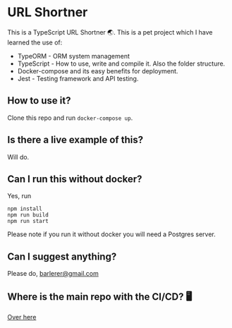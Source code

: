 # URL Shortner
This is a TypeScript URL Shortner 🌏.
This is a pet project which I have learned the use of:
* TypeORM - ORM system management
* TypeScript - How to use, write and compile it. Also the folder structure.
* Docker-compose and its easy benefits for deployment.
* Jest - Testing framework and API testing.

## How to use it?
Clone this repo and run `docker-compose up`.

## Is there a live example of this?
Will do.

## Can I run this without docker?
Yes, run 
```
npm install
npm run build
npm run start
```
Please note if you run it without docker you will need a Postgres server.

## Can I suggest anything?
Please do, <barlerer@gmail.com>

## Where is the main repo with the CI/CD? 🖥️
[Over here ](https://gitlab.com/barlerer/url-shortner)